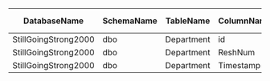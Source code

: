 | DatabaseName         | SchemaName | TableName  | ColumnName | Datatype | Datalength | nRows | FHIR Resource | FHIR path (full)                     | KR |
|----------------------|------------|------------|------------|----------|------------|-------|---------------|--------------------------------------|----|
| StillGoingStrong2000 | dbo        | Department | id         | int      | 4          | 5     | Location      | Location.identifier_Identifier.value |    |
| StillGoingStrong2000 | dbo        | Department | ReshNum    | int      | 4          | 5     | Location      | Location.identifier_Identifier.value |    |
| StillGoingStrong2000 | dbo        | Department | Timestamp  | datetime | 8          | 5     |               |                                      | 1  |
